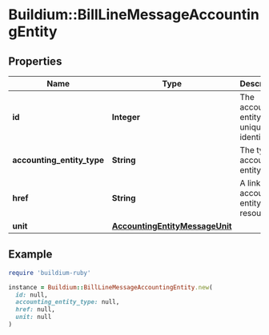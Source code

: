 # Buildium::BillLineMessageAccountingEntity

## Properties

| Name | Type | Description | Notes |
| ---- | ---- | ----------- | ----- |
| **id** | **Integer** | The accounting entity unique identifier. | [optional] |
| **accounting_entity_type** | **String** | The type of accounting entity. | [optional] |
| **href** | **String** | A link to the accounting entity resource. | [optional] |
| **unit** | [**AccountingEntityMessageUnit**](AccountingEntityMessageUnit.md) |  | [optional] |

## Example

```ruby
require 'buildium-ruby'

instance = Buildium::BillLineMessageAccountingEntity.new(
  id: null,
  accounting_entity_type: null,
  href: null,
  unit: null
)
```


